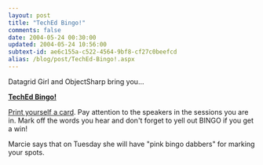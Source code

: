 ```yaml
---
layout: post
title: "TechEd Bingo!"
comments: false
date: 2004-05-24 00:30:00
updated: 2004-05-24 10:56:00
subtext-id: ae6c155a-c522-4564-9bf8-cf27c0beefcd
alias: /blog/post/TechEd-Bingo!.aspx
---
```



Datagrid Girl and ObjectSharp bring you...

**[TechEd Bingo!](http://www.techedbingo.com/techedbingo/default.aspx)**

[Print yourself a card](http://www.techedbingo.com/techedbingo/cards.aspx). Pay attention to the speakers in the sessions you are in. Mark off the words you hear and don't forget to yell out BINGO if you get a win!

Marcie says that on Tuesday she will have "pink bingo dabbers" for marking your spots.
